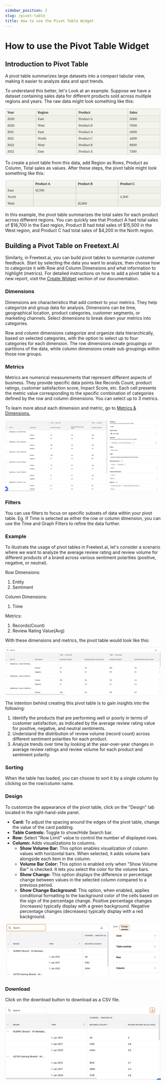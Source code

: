 ```yaml
---
sidebar_position: 2
slug: /pivot-table
title: How to use the Pivot Table Widget
---
```


# How to use the Pivot Table Widget

## Introduction to Pivot Table

A pivot table summarizes large datasets into a compact tabular view, making it easier to analyze data and spot trends. 

To understand this  better, let's Look at an example. Suppose we have a dataset containing sales data for different products sold across multiple regions and years. The raw data might look something like this:

![raw-data](/img/help/guides/pivot-table/raw-data.png)

To create a pivot table from this data, add Region as Rows, Product as Column, Total sales as values. After these steps, the pivot table might look something like this:

![pivot-example](/img/help/guides/pivot-table/pivot-example.png)

In this example, the pivot table summarizes the total sales for each product across different regions. You can quickly see that Product A had total sales of $18,700 in the East region, Product B had total sales of $15,500 in the West region, and Product C had total sales of $4,200 in the North region.

## Building a Pivot Table on Freetext.AI

Similarly, in Freetext.ai, you can build pivot tables to summarize customer feedback. Start by selecting the data you want to analyze, then choose how to categorize it with Row and Column Dimensions and what information to highlight (metrics). For detailed instructions on how to add a pivot table to a new report, visit the [Create Widget](/reports/widgets.md) section of our documentation.

### Dimensions

Dimensions are characteristics that add context to your metrics. They help categorize and group data for analysis. Dimensions can be time, geographical location, product categories, customer segments, or marketing channels. Select dimensions to break down your metrics into categories.

Row and column dimensions categorize and organize data hierarchically, based on selected categories, with the option to select up to four categories for each dimension. The row dimensions create groupings or partitions of the data, while column dimensions create sub groupings within those row groups. 

### Metrics

Metrics are numerical measurements that represent different aspects of business. They provide specific data points like Records Count, product ratings, customer satisfaction score, Impact Score, etc. Each cell presents the metric value corresponding to the specific combination of categories defined by the row and column dimensions. You can select up to 3 metrics.

To learn more about each dimension and metric, go to [Metrics & Dimensions.](/metrics/index.md)

![create-pivot](/img/help/guides/pivot-table/create-pivot-table.png)

### Filters

You can use filters to focus on specific subsets of data within your pivot table. Eg. If Time is selected as either the row or column dimension, you can use the Time and Graph Filters to refine the data further.

### Example

To illustrate the usage of pivot tables in Freetext.ai, let's consider a scenario where we want to analyze the average review rating and review volume for different products of a brand across various sentiment polarities (positive, negative, or neutral).

Row Dimensions:
1. Entity
2. Sentiment
   
Column Dimensions:
1. Time
   
Metrics:
1. Records(Count)
2. Review Rating Value(Avg)

With these dimensions and metrics, the pivot table would look like this:

![pivot-example-freetext](/img/help/guides/pivot-table/pivot-example-freetext.png)

The intention behind creating this pivot table is to gain insights into the following:

1. Identify the products that are performing well or poorly in terms of customer satisfaction, as indicated by the average review rating value for positive, negative, and neutral sentiments.
2. Understand the distribution of review volume (record count) across different sentiment polarities for each product.
3. Analyze trends over time by looking at the year-over-year changes in average review ratings and review volume for each product and sentiment polarity.

### Sorting

When the table has loaded, you can choose to sort it by a single column by clicking on the row/column name.

### Design

To customize the appearance of the pivot table, click on the "Design" tab located in the right-hand-side panel.

- **Card:** To adjust the spacing around the edges of the pivot table, change the value of the card padding.
- **Table Controls:** Toggle to show/Hide Search bar.
- **Row:** Select "Row Limit" value to control the number of displayed rows. 
- **Column:** Adds visualizations to columns. 
  - **Show Volume Bar:** This option enables visualization of column values with horizontal bars. When selected, it adds volume bars alongside each item in the column.
  - **Volume Bar Color:** This option is enabled only when "Show Volume Bar" is checked. It lets you select the color for the volume bars.
  - **Show Change:** This option displays the difference or percentage change between values in the selected column compared to a previous period.
  - **Show Change Background:** This option, when enabled, applies conditional formatting to the background color of the cells based on the sign of the percentage change. Positive percentage changes (increases) typically display with a green background. Negative percentage changes (decreases) typically display with a red background.

![design](/img/help/guides/pivot-table/design.png)

### Download

Click on the download button to download as a CSV file.

![download](/img/help/guides/pivot-table/pivot-download.png)


